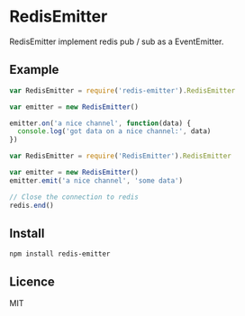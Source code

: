 # RedisEmitter


RedisEmitter implement redis pub / sub as a EventEmitter.


## Example

```js
var RedisEmitter = require('redis-emitter').RedisEmitter

var emitter = new RedisEmitter()

emitter.on('a nice channel', function(data) {
  console.log('got data on a nice channel:', data)
})
```


```js
var RedisEmitter = require('RedisEmitter').RedisEmitter

var emitter = new RedisEmitter()
emitter.emit('a nice channel', 'some data')

// Close the connection to redis
redis.end()
```

## Install

    npm install redis-emitter


## Licence

MIT
